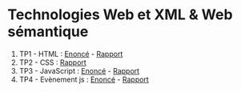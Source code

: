 # Technologies Web et XML & Web sémantique

1. TP1 - HTML : [Enoncé](TP1/exercice.pdf) -  [Rapport](TP1/README.md)
2. TP2 - CSS :  [Rapport](TP2/README.md)
3. TP3 - JavaScript : [Enoncé](TP3/exercice.pdf) -  [Rapport](TP3/README.md)
4. TP4 - Evènement js : [Enoncé](TP4/exercice.pdf) -  [Rapport](TP4/README.md)